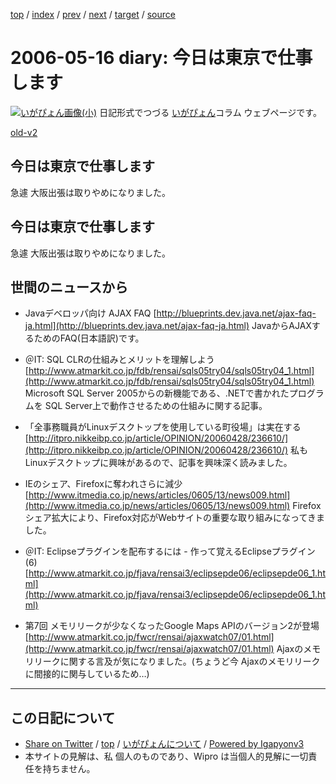 [top](../index.html) 
 / [index](index.html) 
 / [prev](ig060515.html) 
 / [next](ig060517.html) 
 / [target](http://www.igapyon.jp/igapyon/diary/2006/ig060516.html) 
 / [source](https://github.com/igapyon/diary/blob/master/2006/ig060516.src.md) 

2006-05-16 diary: 今日は東京で仕事します
=====================================================================================================
[![いがぴょん画像(小)](http://www.igapyon.jp/igapyon/diary/images/iga200306s.jpg "いがぴょん")](http://www.igapyon.jp/igapyon/diary/memo/memoigapyon.html) 日記形式でつづる [いがぴょん](http://www.igapyon.jp/igapyon/diary/memo/memoigapyon.html)コラム ウェブページです。

[old-v2](ig060516-orig.html)

## 今日は東京で仕事します

急遽 大阪出張は取りやめになりました。


## 今日は東京で仕事します

急遽 大阪出張は取りやめになりました。

## 世間のニュースから

* Javaデベロッパ向け AJAX FAQ
  [http://blueprints.dev.java.net/ajax-faq-ja.html](http://blueprints.dev.java.net/ajax-faq-ja.html)
  JavaからAJAXするためのFAQ(日本語訳)です。
  
* ＠IT: SQL CLRの仕組みとメリットを理解しよう
  [http://www.atmarkit.co.jp/fdb/rensai/sqls05try04/sqls05try04_1.html](http://www.atmarkit.co.jp/fdb/rensai/sqls05try04/sqls05try04_1.html)
  Microsoft SQL Server 2005からの新機能である、.NETで書かれたプログラムを SQL Server上で動作させるための仕組みに関する記事。
  
* 「全事務職員がLinuxデスクトップを使用している町役場」は実在する 
  [http://itpro.nikkeibp.co.jp/article/OPINION/20060428/236610/](http://itpro.nikkeibp.co.jp/article/OPINION/20060428/236610/)
  私も Linuxデスクトップに興味があるので、記事を興味深く読みました。
  
* IEのシェア、Firefoxに奪われさらに減少
  [http://www.itmedia.co.jp/news/articles/0605/13/news009.html](http://www.itmedia.co.jp/news/articles/0605/13/news009.html)
  Firefoxシェア拡大により、Firefox対応がWebサイトの重要な取り組みになってきました。
  
* ＠IT: Eclipseプラグインを配布するには - 作って覚えるEclipseプラグイン(6)
  [http://www.atmarkit.co.jp/fjava/rensai3/eclipsepde06/eclipsepde06_1.html](http://www.atmarkit.co.jp/fjava/rensai3/eclipsepde06/eclipsepde06_1.html)
  
* 第7回 メモリリークが少なくなったGoogle Maps APIのバージョン2が登場
  [http://www.atmarkit.co.jp/fwcr/rensai/ajaxwatch07/01.html](http://www.atmarkit.co.jp/fwcr/rensai/ajaxwatch07/01.html)
  Ajaxのメモリリークに関する言及が気になりました。(ちょうど今 Ajaxのメモリリークに間接的に関与しているため…)


----------------------------------------------------------------------------------------------------

## この日記について

* [Share on Twitter](https://twitter.com/intent/tweet?hashtags=igapyon%2Cdiary%2C%E3%81%84%E3%81%8C%E3%81%B4%E3%82%87%E3%82%93&text=%E4%BB%8A%E6%97%A5%E3%81%AF%E6%9D%B1%E4%BA%AC%E3%81%A7%E4%BB%95%E4%BA%8B%E3%81%97%E3%81%BE%E3%81%99&url=http%3A%2F%2Fwww.igapyon.jp%2Figapyon%2Fdiary%2F2006%2Fig060516.html) / [top](../index.html) / [いがぴょんについて](http://www.igapyon.jp/igapyon/diary/memo/memoigapyon.html) / [Powered by Igapyonv3](https://github.com/igapyon/igapyonv3)
* 本サイトの見解は、私 個人のものであり、Wipro は当個人的見解に一切責任を持ちません。 
